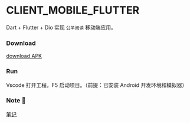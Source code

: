 # CLIENT_MOBILE_FLUTTER

Dart + Flutter + Dio 实现 `公羊阅读` 移动端应用。

### Download

[download APK](https://github.com/py-novel/client_mobile_flutter/releases/tag/v1.0.0-beta.1)

### Run

Vscode 打开工程，F5 启动项目。（前提：已安装 Android 开发环境和模拟器）

### Note 📒

[笔记](https://blog.dkvirus.top/dart/index.html)